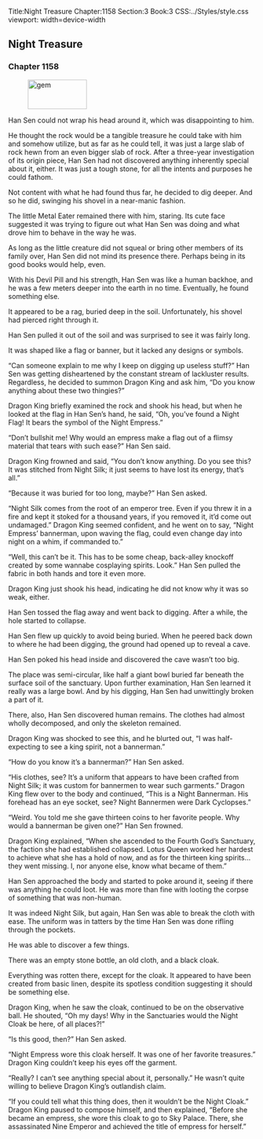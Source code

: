 Title:Night Treasure 
Chapter:1158 
Section:3 
Book:3 
CSS:../Styles/style.css 
viewport: width=device-width
  
## Night Treasure
### Chapter 1158 
<figure>
	<img src="../Images/gem.gif" alt="gem" id="gem" width="120" height="60" />
</figure>
  

  
  Han Sen could not wrap his head around it, which was disappointing to him.

He thought the rock would be a tangible treasure he could take with him and somehow utilize, but as far as he could tell, it was just a large slab of rock hewn from an even bigger slab of rock. After a three-year investigation of its origin piece, Han Sen had not discovered anything inherently special about it, either. It was just a tough stone, for all the intents and purposes he could fathom.

Not content with what he had found thus far, he decided to dig deeper. And so he did, swinging his shovel in a near-manic fashion.

The little Metal Eater remained there with him, staring. Its cute face suggested it was trying to figure out what Han Sen was doing and what drove him to behave in the way he was.

As long as the little creature did not squeal or bring other members of its family over, Han Sen did not mind its presence there. Perhaps being in its good books would help, even.

With his Devil Pill and his strength, Han Sen was like a human backhoe, and he was a few meters deeper into the earth in no time. Eventually, he found something else.

It appeared to be a rag, buried deep in the soil. Unfortunately, his shovel had pierced right through it.

Han Sen pulled it out of the soil and was surprised to see it was fairly long.

It was shaped like a flag or banner, but it lacked any designs or symbols.

“Can someone explain to me why I keep on digging up useless stuff?” Han Sen was getting disheartened by the constant stream of lackluster results. Regardless, he decided to summon Dragon King and ask him, “Do you know anything about these two thingies?”

Dragon King briefly examined the rock and shook his head, but when he looked at the flag in Han Sen’s hand, he said, “Oh, you’ve found a Night Flag! It bears the symbol of the Night Empress.”

“Don’t bullshit me! Why would an empress make a flag out of a flimsy material that tears with such ease?” Han Sen said.

Dragon King frowned and said, “You don’t know anything. Do you see this? It was stitched from Night Silk; it just seems to have lost its energy, that’s all.”

“Because it was buried for too long, maybe?” Han Sen asked.

“Night Silk comes from the root of an emperor tree. Even if you threw it in a fire and kept it stoked for a thousand years, if you removed it, it’d come out undamaged.” Dragon King seemed confident, and he went on to say, “Night Empress’ bannerman, upon waving the flag, could even change day into night on a whim, if commanded to.”

“Well, this can’t be it. This has to be some cheap, back-alley knockoff created by some wannabe cosplaying spirits. Look.” Han Sen pulled the fabric in both hands and tore it even more.

Dragon King just shook his head, indicating he did not know why it was so weak, either.

Han Sen tossed the flag away and went back to digging. After a while, the hole started to collapse.

Han Sen flew up quickly to avoid being buried. When he peered back down to where he had been digging, the ground had opened up to reveal a cave.

Han Sen poked his head inside and discovered the cave wasn’t too big.

The place was semi-circular, like half a giant bowl buried far beneath the surface soil of the sanctuary. Upon further examination, Han Sen learned it really was a large bowl. And by his digging, Han Sen had unwittingly broken a part of it.

There, also, Han Sen discovered human remains. The clothes had almost wholly decomposed, and only the skeleton remained.

Dragon King was shocked to see this, and he blurted out, “I was half-expecting to see a king spirit, not a bannerman.”

“How do you know it’s a bannerman?” Han Sen asked.

“His clothes, see? It’s a uniform that appears to have been crafted from Night Silk; it was custom for bannermen to wear such garments.” Dragon King flew over to the body and continued, “This is a Night Bannerman. His forehead has an eye socket, see? Night Bannermen were Dark Cyclopses.”

“Weird. You told me she gave thirteen coins to her favorite people. Why would a bannerman be given one?” Han Sen frowned.

Dragon King explained, “When she ascended to the Fourth God’s Sanctuary, the faction she had established collapsed. Lotus Queen worked her hardest to achieve what she has a hold of now, and as for the thirteen king spirits… they went missing. I, nor anyone else, know what became of them.”

Han Sen approached the body and started to poke around it, seeing if there was anything he could loot. He was more than fine with looting the corpse of something that was non-human.

It was indeed Night Silk, but again, Han Sen was able to break the cloth with ease. The uniform was in tatters by the time Han Sen was done rifling through the pockets.

He was able to discover a few things.

There was an empty stone bottle, an old cloth, and a black cloak.

Everything was rotten there, except for the cloak. It appeared to have been created from basic linen, despite its spotless condition suggesting it should be something else.

Dragon King, when he saw the cloak, continued to be on the observative ball. He shouted, “Oh my days! Why in the Sanctuaries would the Night Cloak be here, of all places?!”

“Is this good, then?” Han Sen asked.

“Night Empress wore this cloak herself. It was one of her favorite treasures.” Dragon King couldn’t keep his eyes off the garment.

“Really? I can’t see anything special about it, personally.” He wasn’t quite willing to believe Dragon King’s outlandish claim.

“If you could tell what this thing does, then it wouldn’t be the Night Cloak.” Dragon King paused to compose himself, and then explained, “Before she became an empress, she wore this cloak to go to Sky Palace. There, she assassinated Nine Emperor and achieved the title of empress for herself.”

